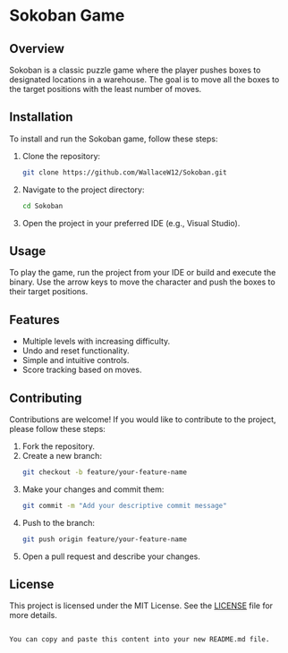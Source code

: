 # Sokoban Game

## Overview
Sokoban is a classic puzzle game where the player pushes boxes to designated locations in a warehouse. The goal is to move all the boxes to the target positions with the least number of moves.

## Installation
To install and run the Sokoban game, follow these steps:

1. Clone the repository:
   ```bash
   git clone https://github.com/WallaceW12/Sokoban.git

2. Navigate to the project directory:
   ```bash
   cd Sokoban

3. Open the project in your preferred IDE (e.g., Visual Studio).

## Usage
To play the game, run the project from your IDE or build and execute the binary. Use the arrow keys to move the character and push the boxes to their target positions.

## Features
- Multiple levels with increasing difficulty.
- Undo and reset functionality.
- Simple and intuitive controls.
- Score tracking based on moves.

## Contributing
Contributions are welcome! If you would like to contribute to the project, please follow these steps:

1. Fork the repository.
2. Create a new branch:
   ```bash
   git checkout -b feature/your-feature-name
   ```
3. Make your changes and commit them:
   ```bash
   git commit -m "Add your descriptive commit message"
   ```
4. Push to the branch:
   ```bash
   git push origin feature/your-feature-name
   ```
5. Open a pull request and describe your changes.

## License
This project is licensed under the MIT License. See the [LICENSE](LICENSE) file for more details.
```

You can copy and paste this content into your new README.md file.
